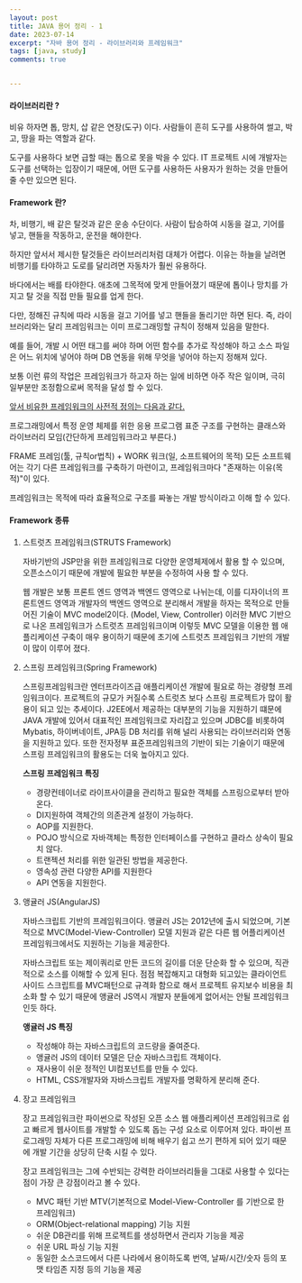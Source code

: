 ```yaml
---
layout: post
title: JAVA 용어 정리 - 1
date: 2023-07-14
excerpt: "자바 용어 정리 - 라이브러리와 프레임워크"
tags: [java, study]
comments: true


---
```


#### 라이브러리란 ?

비유 하자면 톱, 망치, 삽 같은 연장(도구) 이다. 사람들이 흔히 도구를 사용하여 썰고, 박고, 땅을 파는 역할과 같다.

도구를 사용하다 보면 급할 때는 톱으로 못을 박을 수 있다. IT 프로젝트 시에 개발자는 도구를 선택하는 입장이기 때문에, 어떤 도구를 사용하든 사용자가 원하는 것을 만들어 줄 수만 있으면 된다.

#### Framework 란?

차, 비행기, 배 같은 탈것과 같은 운송 수단이다. 사람이 탑승하여 시동을 걸고, 기어를 넣고, 핸들을 작동하고, 운전을 해야한다.

하지만 앞서서 제시한 탈것들은 라이브러리처럼 대체가 어렵다. 이유는 하늘을 날려면 비행기를 타야하고 도로를 달리려면 자동차가 훨씬 유용하다. 

바다에서는 배를 타야한다. 애초에 그목적에 맞게 만들어졌기 때문에 톱이나 망치를 가지고 탈 것을 직접 만들 필요를 업게 한다.

다만, 정해진 규칙에 따라 시동을 걸고 기어를 넣고 핸들을 돌리기만 하면 된다. 즉, 라이브러리와는 달리 프레임워크는 이미 프로그래밍할 규칙이 정해져 있음을 말한다.

예를 들어, 개발 시 어떤 태그를 써야 하며 어떤 함수를 추가로 작성해야 하고 소스 파일은 어느 위치에 넣어야 하며 DB 연동을 위해 무엇을 넣어야 하는지 정해져 있다.

보통 이런 류의 작업은 프레임워크가 하고자 하는 일에 비하면 아주 작은 일이며, 극히 일부분만 조정함으로써 목적을 달성 할 수 있다.

<u>앞서 비유한 프레임워크의 사전적 정의는 다음과 같다.</u>

프로그래밍에서 특정 운영 체제를 위한 응용 프로그램 표준 구조를 구현하는 클래스와 라이브러리 모임(간단하게 프레임워크라고 부른다.) 

FRAME 프레임(툴, 규칙or법칙) + WORK 워크(일, 소프트웨어의 목적) 모든 소프트웨어는 각기 다른 프레임워크를 구축하기 마련이고, 프레임워크마다 "존재하는 이유(목적)"이 있다. 

프레임워크는 목적에 따라 효율적으로 구조를 짜놓는 개발 방식이라고 이해 할 수 있다.

#### Framework 종류

1. 스트럿츠 프레임워크(STRUTS Framework)

   자바기반의 JSP만을 위한 프레임워크로 다양한 운영체제에서 활용 할 수 있으며, 오픈소스이기 때문에 개발에 필요한 부분을 수정하여 사용 할 수 있다.

   웹 개발은 보통 프론트 엔드 영역과 백엔드 영역으로 나뉘는데, 이를 디자이너의 프론트엔드 영역과 개발자의 백엔드 영역으로 분리해서 개발을 하자는 목적으로 만들어진 기술이 MVC model2이다. (Model, View, Controller) 이러한 MVC 기반으로 나온 프레임워크가 스트럿츠 프레임워크이며 이렇듯 MVC 모델을 이용한 웹 애플리케이션 구축이 매우 용이하기 때문에 초기에 스트럿츠 프레임워크 기반의 개발이 많이 이루어 졌다.

2. 스프링 프레임워크(Spring Framework)

   스프링프레임워크란 엔터프라이즈급 애플리케이션 개발에 필요로 하는 경량형 프레임워크이다. 프로젝트의 규모가 커질수록 스트럿츠 보다 스프링 프로젝트가 많이 활용이 되고 있는  추세이다. J2EE에서 제공하는 대부분의 기능을 지원하기 떄문에 JAVA 개발에 있어서 대표적인 프레임워크로 자리잡고 있으며 JDBC를 비롯하여 Mybatis, 하이버네이트, JPA등 DB 처리를 위해 널리 사용되는 라이브러리와 연동을 지원하고 있다. 또한 전자정부 표준프레임워크의 기반이 되는 기술이기 때문에 스프링 프레임워크의 활용도는 더욱 높아지고 있다.

   **스프링 프레임워크 특징**

   - 경량컨테이너로 라이프사이클을 관리하고 필요한 객체를 스프링으로부터 받아온다.
   - DI지원하여 객체간의 의존관계 설정이 가능하다.
   - AOP를 지원한다.
   - POJO 방식으로 자바객체는 특정한 인터페이스를 구현하고 클라스 상속이 필요치 않다.
   - 트랜젝션 처리를 위한 일관된 방법을 제공한다.
   - 영속성 관련 다양한 API를 지원한다
   - API 연동을 지원한다.

3. 앵귤러 JS(AngularJS)

   자바스크립트 기반의 프레임워크이다. 앵귤러 JS는 2012년에 출시 되었으며, 기본적으로 MVC(Model-View-Controller) 모델 지원과 같은 다른 웹 어플리케이션 프레임워크에서도 지원하는 기능을 제공한다.

   자바스크립트 또는 제이쿼리로 만든 코드의 길이를 더운 단순화 할 수 있으며, 직관적으로 소스를 이해할 수 있게 된다. 점점 복잡해지고 대형화 되고있는 클라이언트 사이드 스크립트를 MVC패턴으로 규격화 함으로 해서 프로젝트 유지보수 비용을 최소화 할 수 있기 때문에 앵귤러 JS역시 개발자 분들에게 없어서는 안될 프레임워크인듯 하다.

   **앵귤러 JS 특징**

   - 작성해야 하는 자바스크립트의 코드량을 줄여준다.
   - 앵귤러 JS의 데이터 모델은 단순 자바스크립트 객체이다.
   - 재사용이 쉬운 정적인 UI컴포넌트를 만들 수 있다.
   - HTML, CSS개발자와 자바스크립트 개발자를 명확하게 분리해 준다.

4. 장고 프레임워크

   장고 프레임워크란 파이썬으로 작성된 오픈 소스 웹 애플리케이션 프레임워크로 쉽고 빠르게 웹사이트를 개발할 수 있도록 돕는 구성 요소로 이루어져 있다. 파이썬 프로그래밍 자체가 다른 프로그래밍에 비해 배우기 쉽고 쓰기 편하게 되어 있기 때문에 개발 기간을 상당히 단축 시킬 수 있다.

   장고 프레임워크는 그에 수반되는 강력한 라이브러리들을 그대로 사용할 수 있다는 점이 가장 큰 강점이라고 볼 수 있다.

   - MVC 패턴 기반 MTV(기본적으로 Model-View-Controller 를 기반으로 한 프레임워크)
   - ORM(Object-relational mapping) 기능 지원
   - 쉬운 DB관리를 위해 프로젝트를 생성하면서 관리자 기능을 제공
   - 쉬운 URL 파싱 기능 지원
   - 동일한 소스코드에서 다른 나라에서 용이하도록 번역, 날짜/시간/숫자 등의 포맷 타임존 지정 등의 기능을 제공

   







 


